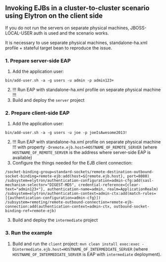 ## Invoking EJBs in a cluster-to-cluster scenario using Elytron on the client side

If you do not run the servers on separate physical machines, JBOSS-LOCAL-USER auth is used and the scenario works.

It is necessary to use separate physical machines, standalone-ha.xml profile + stateful target bean to reproduce the issue.

### 1. Prepare server-side EAP
1. Add the application user:
```
bin/add-user.sh -a -g users -u admin -p admin123+
```
2. !!! Run EAP with standalone-ha.xml profile on separate physical machine !!!
3. Build and deploy the `server` project

### 2. Prepare client-side EAP
1. Add the application user:
```
bin/add-user.sh -a -g users -u joe -p joeIsAwesome2013!
```
2. !!! Run EAP with standalone-ha.xml profile on separate physical machine !!! with property `-Dremote.ejb.host=HOSTNAME_OF_REMOTE_SERVER` (where `HOSTNAME_OF_REMOTE_SERVER` is the address where server-side EAP is available)
3. Configure the things needed for the EJB client connection:
```
/socket-binding-group=standard-sockets/remote-destination-outbound-socket-binding=remote-ejb:add(host=${remote.ejb.host}, port=8080)
/subsystem=elytron/authentication-configuration=admin-cfg:add(sasl-mechanism-selector="DIGEST-MD5", credential-reference={clear-text="admin123+"}, authentication-name=admin, realm=ApplicationRealm)
/subsystem=elytron/authentication-context=admin-ctx:add(match-rules=[{authentication-configuration=admin-cfg}])
/subsystem=remoting/remote-outbound-connection=remote-ejb-connection:add(authentication-context=admin-ctx, outbound-socket-binding-ref=remote-ejb)
```

3. Build and deploy the `intermediate` project

### 3. Run the example
1. Build and run the `client` project: `mvn clean install exec:exec -Dintermediate.ejb.host=HOSTNAME_OF_INTERMEDIATE_SERVER` (where `HOSTNAME_OF_INTERMEDIATE_SERVER` is EAP with `intermediate` deployment).
